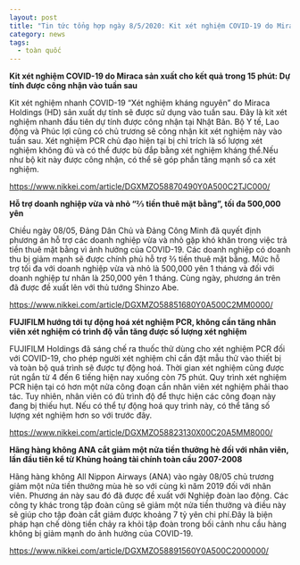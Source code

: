 ```yaml
---
layout: post
title: "Tin tức tổng hợp ngày 8/5/2020: Kit xét nghiệm COVID-19 do Miraca sản xuất cho kết quả trong 15 phút: Dự tính được công nhận vào tuần sau"
category: news
tags: 
  - toàn quốc
---
```

**Kit xét nghiệm COVID-19 do Miraca sản xuất cho kết quả trong 15 phút: Dự tính được công nhận vào tuần sau**

Kit xét nghiệm nhanh COVID-19 “Xét nghiệm kháng nguyên” do Miraca Holdings (HD) sản xuất dự tính sẽ được sử dụng vào tuần sau. Đây là kit xét nghiệm nhanh đầu tiên dự tính được công nhận tại Nhật Bản. Bộ Y tế, Lao động và Phúc lợi cũng có chủ trương sẽ công nhận kit xét nghiệm này vào tuần sau. Xét nghiệm PCR chủ đạo hiện tại bị chỉ trích là số lượng xét nghiệm không đủ và có thể được bù đắp bằng xét nghiệm kháng thể.Nếu như bộ kit này được công nhận, có thể sẽ góp phần tăng mạnh số ca xét nghiệm.

<https://www.nikkei.com/article/DGXMZO58870490Y0A500C2TJC000/>

**Hỗ trợ doanh nghiệp vừa và nhỏ “⅔ tiền thuê mặt bằng”, tối đa 500,000 yên** 

Chiều ngày 08/05, Đảng Dân Chủ và Đảng Công Minh đã quyết định phương án hỗ trợ các doanh nghiệp vừa và nhỏ gặp khó khăn trong việc trả tiền thuê mặt bằng vì ảnh hưởng của COVID-19. Các doanh nghiệp có doanh thu bị giảm mạnh sẽ được chính phủ hỗ trợ ⅔ tiền thuê mặt bằng. Mức hỗ trợ tối đa với doanh nghiệp vừa và nhỏ là 500,000 yên 1 tháng và đối với doanh nghiệp tư nhân là 250,000 yên 1 tháng. Cùng ngày, phương án trên đã được đề xuất lên với thủ tướng Shinzo Abe.

<https://www.nikkei.com/article/DGXMZO58851680Y0A500C2MM0000/>

**FUJIFILM hướng tới tự động hoá xét nghiệm PCR, không cần tăng nhân viên xét nghiệm có trình độ vẫn tăng được số lượng xét nghiệm**

FUJIFILM Holdings đã sáng chế ra thuốc thử dùng cho xét nghiệm PCR đối với COVID-19, cho phép người xét nghiệm chỉ cần đặt mẫu thử vào thiết bị và toàn bộ quá trình sẽ được tự động hoá. Thời gian xét nghiệm cũng được rút ngắn từ 4 đến 6 tiếng hiện nay xuống còn 75 phút. Quy trình xét nghiệm PCR hiện tại có hơn một nửa công đoạn cần nhân viên xét nghiệm phải thao tác. Tuy nhiên, nhân viên có đủ trình độ để thực hiện các công đoạn này đang bị thiếu hụt. Nếu có thể tự động hoá quy trình này, có thể tăng số lượng xét nghiệm hơn so với trước đây.

<https://www.nikkei.com/article/DGXMZO58823130X00C20A5MM8000/>

**Hãng hàng không ANA cắt giảm một nửa tiền thưởng hè đối với nhân viên, lần đầu tiên kể từ Khủng hoảng tài chính toàn cầu 2007-2008**

Hãng hàng không All Nippon Airways (ANA) vào ngày 08/05 chủ trương giảm một nửa tiền thưởng mùa hè so với cùng kì năm 2019 đối với nhân viên. Phương án này sau đó đã được đề xuất với Nghiệp đoàn lao động. Các công ty khác trong tập đoàn cũng sẽ giảm một nửa tiền thưởng và điều này sẽ giúp cho tập đoàn cắt giảm được khoảng 7 tỷ yên chi phí.Đây là biện pháp hạn chế dòng tiền chảy ra khỏi tập đoàn trong bối cảnh nhu cầu hàng không bị giảm mạnh do ảnh hưởng của COVID-19. 

<https://www.nikkei.com/article/DGXMZO58891560Y0A500C2000000/>

